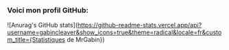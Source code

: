 ### Voici mon profil GitHub:

![Anurag's GitHub stats](https://github-readme-stats.vercel.app/api?username=gabincleaver&show_icons=true&theme=radical&locale=fr&custom_title={Statistiques de MrGabin})
